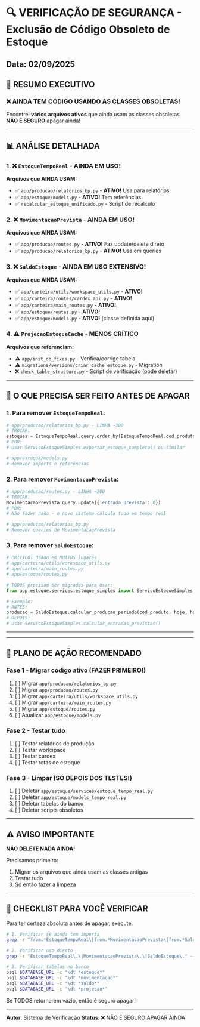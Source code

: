 # 🔍 VERIFICAÇÃO DE SEGURANÇA - Exclusão de Código Obsoleto de Estoque

## Data: 02/09/2025

## 🚨 RESUMO EXECUTIVO

### ❌ AINDA TEM CÓDIGO USANDO AS CLASSES OBSOLETAS!

Encontrei **vários arquivos ativos** que ainda usam as classes obsoletas. **NÃO É SEGURO** apagar ainda!

---

## 📊 ANÁLISE DETALHADA

### 1. ❌ `EstoqueTempoReal` - AINDA EM USO!

**Arquivos que AINDA USAM:**
- ✅ `app/producao/relatorios_bp.py` - **ATIVO!** Usa para relatórios
- ✅ `app/estoque/models.py` - **ATIVO!** Tem referências
- ✅ `recalcular_estoque_unificado.py` - Script de recálculo

### 2. ❌ `MovimentacaoPrevista` - AINDA EM USO!

**Arquivos que AINDA USAM:**
- ✅ `app/producao/routes.py` - **ATIVO!** Faz update/delete direto
- ✅ `app/producao/relatorios_bp.py` - **ATIVO!** Usa em queries

### 3. ❌ `SaldoEstoque` - AINDA EM USO EXTENSIVO!

**Arquivos que AINDA USAM:**
- ✅ `app/carteira/utils/workspace_utils.py` - **ATIVO!**
- ✅ `app/carteira/routes/cardex_api.py` - **ATIVO!** 
- ✅ `app/carteira/main_routes.py` - **ATIVO!**
- ✅ `app/estoque/routes.py` - **ATIVO!**
- ✅ `app/estoque/models.py` - **ATIVO!** (classe definida aqui)

### 4. ⚠️ `ProjecaoEstoqueCache` - MENOS CRÍTICO

**Arquivos que referenciam:**
- ⚠️ `app/init_db_fixes.py` - Verifica/corrige tabela
- ⚠️ `migrations/versions/criar_cache_estoque.py` - Migration
- ❌ `check_table_structure.py` - Script de verificação (pode deletar)

---

## 🔧 O QUE PRECISA SER FEITO ANTES DE APAGAR

### 1. Para remover `EstoqueTempoReal`:
```python
# app/producao/relatorios_bp.py - LINHA ~300
# TROCAR:
estoques = EstoqueTempoReal.query.order_by(EstoqueTempoReal.cod_produto).all()
# POR:
# Usar ServicoEstoqueSimples.exportar_estoque_completo() ou similar

# app/estoque/models.py
# Remover imports e referências
```

### 2. Para remover `MovimentacaoPrevista`:
```python
# app/producao/routes.py - LINHA ~200
# TROCAR:
MovimentacaoPrevista.query.update({'entrada_prevista': 0})
# POR:
# Não fazer nada - o novo sistema calcula tudo em tempo real

# app/producao/relatorios_bp.py
# Remover queries de MovimentacaoPrevista
```

### 3. Para remover `SaldoEstoque`:
```python
# CRÍTICO! Usado em MUITOS lugares
# app/carteira/utils/workspace_utils.py
# app/carteira/main_routes.py
# app/estoque/routes.py

# TODOS precisam ser migrados para usar:
from app.estoque.services.estoque_simples import ServicoEstoqueSimples

# Exemplo:
# ANTES:
producao = SaldoEstoque.calcular_producao_periodo(cod_produto, hoje, hoje)
# DEPOIS:
# Usar ServicoEstoqueSimples.calcular_entradas_previstas()
```

---

---

## 🎯 PLANO DE AÇÃO RECOMENDADO

### Fase 1 - Migrar código ativo (FAZER PRIMEIRO!)
1. [ ] Migrar `app/producao/relatorios_bp.py`
2. [ ] Migrar `app/producao/routes.py`
3. [ ] Migrar `app/carteira/utils/workspace_utils.py`
4. [ ] Migrar `app/carteira/main_routes.py`
5. [ ] Migrar `app/estoque/routes.py`
6. [ ] Atualizar `app/estoque/models.py`

### Fase 2 - Testar tudo
1. [ ] Testar relatórios de produção
2. [ ] Testar workspace
3. [ ] Testar cardex
4. [ ] Testar rotas de estoque

### Fase 3 - Limpar (SÓ DEPOIS DOS TESTES!)
1. [ ] Deletar `app/estoque/services/estoque_tempo_real.py`
2. [ ] Deletar `app/estoque/models_tempo_real.py`
3. [ ] Deletar tabelas do banco
4. [ ] Deletar scripts obsoletos

---

## ⚠️ AVISO IMPORTANTE

**NÃO DELETE NADA AINDA!** 

Precisamos primeiro:
1. Migrar os arquivos que ainda usam as classes antigas
2. Testar tudo
3. Só então fazer a limpeza

---

## 📝 CHECKLIST PARA VOCÊ VERIFICAR

Para ter certeza absoluta antes de apagar, execute:

```bash
# 1. Verificar se ainda tem imports
grep -r "from.*EstoqueTempoReal\|from.*MovimentacaoPrevista\|from.*SaldoEstoque" --include="*.py" . | grep -v "#"

# 2. Verificar uso direto
grep -r "EstoqueTempoReal\.\|MovimentacaoPrevista\.\|SaldoEstoque\." --include="*.py" . | grep -v "#"

# 3. Verificar tabelas no banco
psql $DATABASE_URL -c "\dt *estoque*"
psql $DATABASE_URL -c "\dt *movimentacao*"
psql $DATABASE_URL -c "\dt *saldo*"
psql $DATABASE_URL -c "\dt *projecao*"
```

Se TODOS retornarem vazio, então é seguro apagar!

---

**Autor**: Sistema de Verificação
**Status**: ❌ NÃO É SEGURO APAGAR AINDA